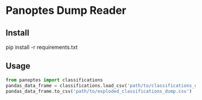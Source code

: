 # Panoptes Dump Reader

## Install

pip install -r requirements.txt

## Usage

```python
from panoptes import classifications
pandas_data_frame = classifications.load_csv('path/to/classifications_dump.csv')
pandas_data_frame.to_csv('path/to/exploded_classifications_dump.csv')
```
